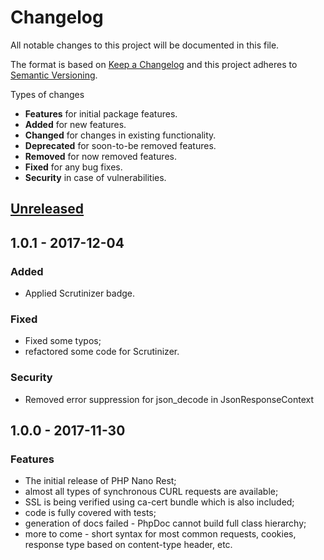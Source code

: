 # Changelog
All notable changes to this project will be documented in this file.

The format is based on [Keep a Changelog](http://keepachangelog.com/en/1.0.0/)
and this project adheres to [Semantic Versioning](http://semver.org/spec/v2.0.0.html).

Types of changes

* **Features** for initial package features.
* **Added** for new features.
* **Changed** for changes in existing functionality.
* **Deprecated** for soon-to-be removed features.
* **Removed** for now removed features.
* **Fixed** for any bug fixes.
* **Security** in case of vulnerabilities.

## [Unreleased]

## 1.0.1 - 2017-12-04

### Added

* Applied Scrutinizer badge.

### Fixed

* Fixed some typos;
* refactored some code for Scrutinizer.

### Security

* Removed error suppression for json_decode in JsonResponseContext

## 1.0.0 - 2017-11-30

### Features

* The initial release of PHP Nano Rest;
* almost all types of synchronous CURL requests are available;
* SSL is being verified using ca-cert bundle which is also included;
* code is fully covered with tests;
* generation of docs failed - PhpDoc cannot build full class hierarchy;
* more to come - short syntax for most common requests, cookies, response type based on content-type header, etc.

[Unreleased]: https://github.com/GinoPane/php-nano-rest/compare/v1.0.1...HEAD
